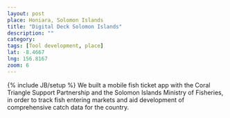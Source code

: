 ```yaml
---
layout: post
place: Honiara, Solomon Islands
title: "Digital Deck Solomon Islands"
description: ""
category: 
tags: [Tool development, place]
lat: -8.4667
lng: 156.8167
zoom: 6
---
```

{% include JB/setup %}
We built a mobile fish ticket app with the Coral Triangle Support Partnership and the Solomon Islands Ministry of Fisheries, in order to track fish entering markets and aid development of comprehensive catch data for the country. 